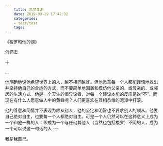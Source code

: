 ```yaml
---
    title: 瓦尔登湖
    date: 2019-03-29 17:42:32
    categories:
    - test/test
    tags:
---
```




《梭罗和他的湖》

何怀宏

十

...



他明确地说他希望世界上的人，越不相同越好。但他愿意每一个人都能谨慎地找出并坚持他自己的合适的方式，而不要简单地因袭和模仿他父亲的、或母亲的、或邻居的生活方式。他是一个天生的倡异议者，对每一个建议本能的反应是说“不”。而现在有什么人愿意做人中的黄蜂呢？人们更喜欢在互相恭维的泥淖中打滚。



他的善意和同情并不表现为顺从别人，他的坚定和明智也不要求别人的顺从。他要自己绝对自主，也要每一个人都绝对自主。可是一个人仍然可以在这种意义上成为一个和他一样的人：即成为一个与任何其他人（当然也包括梭罗）不同的人，成为一个可以说这一句话的人 ---



我是我自己。